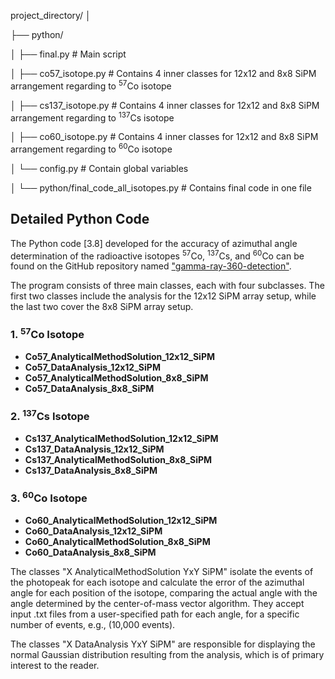 project_directory/
│

├── python/

│ ├── final.py # Main script

│ ├── co57_isotope.py # Contains 4 inner classes for 12x12 and 8x8 SiPM arrangement regarding to  <sup>57</sup>Co isotope

│ ├── cs137_isotope.py # Contains 4 inner classes for 12x12 and 8x8 SiPM arrangement regarding to  <sup>137</sup>Cs isotope

│ ├── co60_isotope.py # Contains 4 inner classes for 12x12 and 8x8 SiPM arrangement regarding to  <sup>60</sup>Co isotope

│ └── config.py # Contain global variables

│ └── python/final_code_all_isotopes.py # Contains final code in one file



<h2>Detailed Python Code</h2>

<p>
    The Python code [3.8] developed for the accuracy of azimuthal angle determination of the radioactive isotopes <sup>57</sup>Co, <sup>137</sup>Cs, and <sup>60</sup>Co can be found on the GitHub repository named <a href="https://github.com/your-repo-name/gamma-ray-360-detection">"gamma-ray-360-detection"</a>.
</p>

<p>
    The program consists of three main classes, each with four subclasses. The first two classes include the analysis for the 12x12 SiPM array setup, while the last two cover the 8x8 SiPM array setup.
</p>

<h3>1. <sup>57</sup>Co Isotope</h3>
<ul>
    <li><strong>Co57_AnalyticalMethodSolution_12x12_SiPM</strong></li>
    <li><strong>Co57_DataAnalysis_12x12_SiPM</strong></li>
    <li><strong>Co57_AnalyticalMethodSolution_8x8_SiPM</strong></li>
    <li><strong>Co57_DataAnalysis_8x8_SiPM</strong></li>
</ul>

<h3>2. <sup>137</sup>Cs Isotope</h3>
<ul>
    <li><strong>Cs137_AnalyticalMethodSolution_12x12_SiPM</strong></li>
    <li><strong>Cs137_DataAnalysis_12x12_SiPM</strong></li>
    <li><strong>Cs137_AnalyticalMethodSolution_8x8_SiPM</strong></li>
    <li><strong>Cs137_DataAnalysis_8x8_SiPM</strong></li>
</ul>

<h3>3. <sup>60</sup>Co Isotope</h3>
<ul>
    <li><strong>Co60_AnalyticalMethodSolution_12x12_SiPM</strong></li>
    <li><strong>Co60_DataAnalysis_12x12_SiPM</strong></li>
    <li><strong>Co60_AnalyticalMethodSolution_8x8_SiPM</strong></li>
    <li><strong>Co60_DataAnalysis_8x8_SiPM</strong></li>
</ul>

<p>
    The classes "X AnalyticalMethodSolution YxY SiPM" isolate the events of the photopeak for each isotope and calculate the error of the azimuthal angle for each position of the isotope, comparing the actual angle with the angle determined by the center-of-mass vector algorithm. They accept input .txt files from a user-specified path for each angle, for a specific number of events, e.g., (10,000 events).
</p>

<p>
    The classes "X DataAnalysis YxY SiPM" are responsible for displaying the normal Gaussian distribution resulting from the analysis, which is of primary interest to the reader.
</p>

